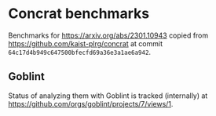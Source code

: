# Concrat benchmarks

Benchmarks for https://arxiv.org/abs/2301.10943 copied from https://github.com/kaist-plrg/concrat at commit `64c17d4b949c647500bfecfd69a36e3a1ae6a942`.

## Goblint

Status of analyzing them with Goblint is tracked (internally) at https://github.com/orgs/goblint/projects/7/views/1.

